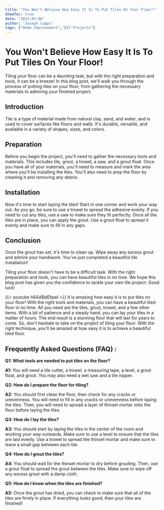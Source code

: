 ```yaml
---
title: "You Won't Believe How Easy It Is To Put Tiles On Your Floor!"
ShowToc: true 
date: "2023-03-06"
author: "Joseph Capps" 
tags: ["Home Improvement","DIY Projects"]
---
```

# You Won't Believe How Easy It Is To Put Tiles On Your Floor!

Tiling your floor can be a daunting task, but with the right preparation and tools, it can be a breeze! In this blog post, we'll walk you through the process of putting tiles on your floor, from gathering the necessary materials to admiring your finished project.

## Introduction 

Tile is a type of material made from natural clay, sand, and water, and is used to cover surfaces like floors and walls. It's durable, versatile, and available in a variety of shapes, sizes, and colors.

## Preparation 

Before you begin the project, you'll need to gather the necessary tools and materials. This includes tile, grout, a trowel, a saw, and a grout float. Once you have all of your materials, you'll need to measure and mark the area where you'll be installing the tiles. You'll also need to prep the floor by cleaning it and removing any debris.

## Installation 

Now it's time to start laying the tiles! Start in one corner and work your way out. As you go, be sure to use a trowel to spread the adhesive evenly. If you need to cut any tiles, use a saw to make sure they fit perfectly. Once all the tiles are in place, you can apply the grout. Use a grout float to spread it evenly and make sure to fill in any gaps.

## Conclusion 

Once the grout has set, it's time to clean up. Wipe away any excess grout and admire your handiwork. You've just completed a beautiful tile installation! 

Tiling your floor doesn't have to be a difficult task. With the right preparation and tools, you can have beautiful tiles in no time. We hope this blog post has given you the confidence to tackle your own tile project. Good luck!

{{< youtube h6AABdEfpwI >}} 
It is amazing how easy it is to put tiles on your floor! With the right tools and materials, you can have a beautiful tiled floor in no time. All you need are the tiles, grout, trowel, and a few other items. With a bit of patience and a steady hand, you can lay your tiles in a matter of hours. The end result is a stunning floor that will last for years to come. So, don't hesitate to take on the project of tiling your floor. With the right technique, you'll be amazed at how easy it is to achieve a beautiful tiled floor.

## Frequently Asked Questions (FAQ) :
**Q1: What tools are needed to put tiles on the floor?**

**A1:** You will need a tile cutter, a trowel, a measuring tape, a level, a grout float, and grout. You may also need a wet saw and a tile nipper. 

**Q2: How do I prepare the floor for tiling?**

**A2:** You should first clean the floor, then check for any cracks or unevenness. You will need to fill in any cracks or unevenness before laying the tiles. Then, you will need to spread a layer of thinset mortar onto the floor before laying the tiles. 

**Q3: How do I lay the tiles?**

**A3:** You should start by laying the tiles in the center of the room and working your way outwards. Make sure to use a level to ensure that the tiles are laid evenly. Use a trowel to spread the thinset mortar and make sure to leave a small gap between each tile. 

**Q4: How do I grout the tiles?**

**A4:** You should wait for the thinset mortar to dry before grouting. Then, use a grout float to spread the grout between the tiles. Make sure to wipe off any excess grout with a damp cloth. 

**Q5: How do I know when the tiles are finished?**

**A5:** Once the grout has dried, you can check to make sure that all of the tiles are firmly in place. If everything looks good, then your tiles are finished!





